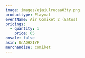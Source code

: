 ```yaml
---
image: images/ejaiulrucaa03ty.png
producttype: Playmat
eventName: Air Comiket 2 (Eatos)
pricings:
  - quantity: 1
    price: 65
onsale: false
asin: UnAQHXIYF
merchandise: comiket
---
```

